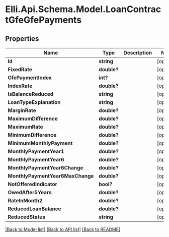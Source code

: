 # Elli.Api.Schema.Model.LoanContractGfeGfePayments
## Properties

Name | Type | Description | Notes
------------ | ------------- | ------------- | -------------
**Id** | **string** |  | [optional] 
**FixedRate** | **double?** |  | [optional] 
**GfePaymentIndex** | **int?** |  | [optional] 
**IndexRate** | **double?** |  | [optional] 
**IsBalanceReduced** | **string** |  | [optional] 
**LoanTypeExplanation** | **string** |  | [optional] 
**MarginRate** | **double?** |  | [optional] 
**MaximumDifference** | **double?** |  | [optional] 
**MaximumRate** | **double?** |  | [optional] 
**MinimumDifference** | **double?** |  | [optional] 
**MinimumMonthlyPayment** | **double?** |  | [optional] 
**MonthlyPaymentYear1** | **double?** |  | [optional] 
**MonthlyPaymentYear6** | **double?** |  | [optional] 
**MonthlyPaymentYear6Change** | **double?** |  | [optional] 
**MonthlyPaymentYear6MaxChange** | **double?** |  | [optional] 
**NotOfferedIndicator** | **bool?** |  | [optional] 
**OwedAfter5Years** | **double?** |  | [optional] 
**RateInMonth2** | **double?** |  | [optional] 
**ReducedLoanBalance** | **double?** |  | [optional] 
**ReducedStatus** | **string** |  | [optional] 

[[Back to Model list]](../README.md#documentation-for-models) [[Back to API list]](../README.md#documentation-for-api-endpoints) [[Back to README]](../README.md)

